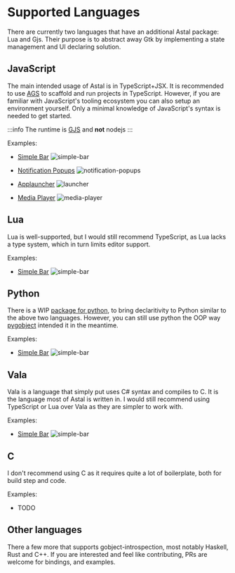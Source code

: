 # Supported Languages

There are currently two languages that have an additional
Astal package: Lua and Gjs. Their purpose is to abstract away
Gtk by implementing a state management and UI declaring solution.

## JavaScript

The main intended usage of Astal is in TypeScript+JSX.
It is recommended to use [AGS](/guide/typescript/first-widgets) to scaffold and run projects in TypeScript.
However, if you are familiar with JavaScript's tooling
ecosystem you can also setup an environment yourself.
Only a minimal knowledge of JavaScript's syntax is needed to get started.

:::info
The runtime is [GJS](https://gitlab.gnome.org/GNOME/gjs) and **not** nodejs
:::

Examples:

- [Simple Bar](https://github.com/Aylur/astal/tree/main/examples/gtk3/js/simple-bar)
![simple-bar](https://github.com/user-attachments/assets/a306c864-56b7-44c4-8820-81f424f32b9b)

- [Notification Popups](https://github.com/Aylur/astal/tree/main/examples/gtk3/js/notifications)
![notification-popups](https://github.com/user-attachments/assets/0df0eddc-5c74-4af0-a694-48dc8ec6bb44)

- [Applauncher](https://github.com/Aylur/astal/tree/main/examples/gtk3/js/applauncher)
![launcher](https://github.com/user-attachments/assets/2695e3bb-dff4-478a-b392-279fe638bfd3)

- [Media Player](https://github.com/Aylur/astal/tree/main/examples/gtk3/js/media-player)
![media-player](https://github.com/user-attachments/assets/891e9706-74db-4505-bd83-c3628d7b4fd0)

## Lua

Lua is well-supported, but I would still recommend TypeScript, as Lua lacks a type system, which in turn limits editor support.

Examples:

- [Simple Bar](https://github.com/Aylur/astal/tree/main/examples/gtk3/lua/simple-bar)
![simple-bar](https://github.com/user-attachments/assets/a306c864-56b7-44c4-8820-81f424f32b9b)

## Python

There is a WIP [package for python](https://github.com/aylur/astal/tree/feat/python),
to bring declaritivity to Python similar to the above two languages.
However, you can still use python the OOP way [pygobject](https://pygobject.gnome.org/tutorials/gobject/subclassing.html) intended it in the meantime.

Examples:

- [Simple Bar](https://github.com/Aylur/astal/tree/main/examples/gtk3/py/simple-bar)
![simple-bar](https://github.com/user-attachments/assets/a306c864-56b7-44c4-8820-81f424f32b9b)

## Vala

Vala is a language that simply put uses C# syntax and compiles to C.
It is the language most of Astal is written in. I would still recommend
using TypeScript or Lua over Vala as they are simpler to work with.

Examples:

- [Simple Bar](https://github.com/Aylur/astal/tree/main/examples/gtk3/vala/simple-bar)
![simple-bar](https://github.com/user-attachments/assets/a306c864-56b7-44c4-8820-81f424f32b9b)

## C

I don't recommend using C as it requires quite a lot of boilerplate, both for
build step and code.

Examples:

- TODO

## Other languages

There a few more that supports gobject-introspection, most notably Haskell, Rust and C++.
If you are interested and feel like contributing, PRs are welcome for bindings, and examples.
